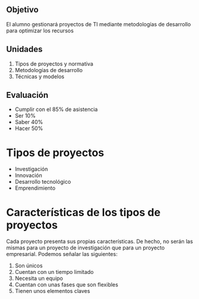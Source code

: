 
## Objetivo

El alumno gestionará proyectos de TI mediante metodologías de desarrollo para optimizar los recursos

## Unidades

1. Tipos de proyectos y normativa
2. Metodologías de desarrollo
3. Técnicas y modelos

## Evaluación

- Cumplir con el 85% de asistencia
- Ser 10%
- Saber 40%
- Hacer 50%

# **Tipos de proyectos**

- Investigación
- Innovación
- Desarrollo tecnológico
- Emprendimiento
# **Características de los tipos de proyectos**

Cada proyecto presenta sus propias características. De hecho, no serán las mismas para un proyecto de investigación que para un proyecto empresarial. 
Podemos señalar las siguientes:

1. Son únicos
2. Cuentan con un tiempo limitado
3. Necesita un equipo
4. Cuentan con unas fases que son flexibles
5. Tienen unos elementos claves

